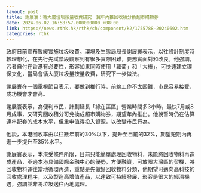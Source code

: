 ```yaml
---
layout: post
title: 謝展寰：循大廈垃圾按量收費研究　冀年內推回收積分換超市購物券
date: 2024-06-02 16:58:57.000000000 +08:00
link: https://news.rthk.hk/rthk/ch/component/k2/1755788-20240602.htm
categories: rthk
---
```


政府日前宣布暫緩實施垃圾收費。環境及生態局局長謝展寰表示，以往設計制度時較理想化，在先行先試階段觀察到有很多實際困難，要務實面對和改良。他強調，污者自付在香港有必要性，形容如果同時使用「蘿蔔」和「大棒」，可快速建立環保文化，當局會循大廈垃圾量按量收費，研究下一步做法。

謝展寰在一個電視節目表示，要做到推行時，前線工作不太困難，市民容易接受，成功機會才會高。

謝展寰表示，為便利市民，計劃延長「綠在區區」營業時間多3小時，最快7月或8月成事，又研究回收積分可兌換成超市購物券，期望年內推出。他說暫時仍在估算連串配套的成本水平，但重申值得投入資源，以改變市民行為。

他說，本港回收率由以往數年前的30%以下，提升至目前的32%，期望短期內再進一步提升至35%水平。

謝展寰表示，本港受條件所限，目前只能簡單處理回收物料，未能將回收物料再造成產品，不過本港具備國際金融中心的優勢，方便融資，可放眼大灣區的契機，將回收物料運往當地循環再造，重點是先做好回收物料分類，他期望可邁向高科技的回收處理程序，以及製造高增值產品，以達致可持續發展，形容是很大的經濟機遇，強調並非將垃圾送往內地處理。
